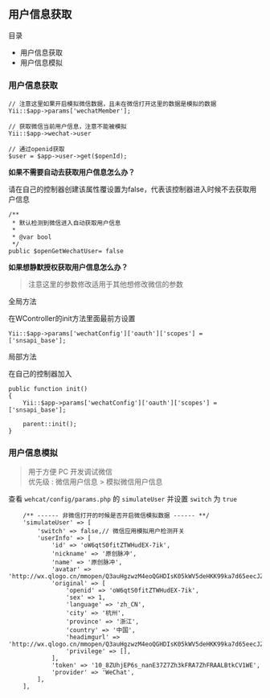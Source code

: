 ## 用户信息获取

目录

- 用户信息获取
- 用户信息模拟

### 用户信息获取

```
// 注意这里如果开启模拟微信数据，且未在微信打开这里的数据是模拟的数据
Yii::$app->params['wechatMember'];

// 获取微信当前用户信息，注意不能被模拟
Yii::$app->wechat->user

// 通过openid获取
$user = $app->user->get($openId);
```
**如果不需要自动去获取用户信息怎么办？**

请在自己的控制器创建该属性覆设置为false，代表该控制器进入时候不去获取用户信息

```
/**
 * 默认检测到微信进入自动获取用户信息
 *
 * @var bool
 */
public $openGetWechatUser= false
```

**如果想静默授权获取用户信息怎么办？**

> 注意这里的参数修改适用于其他想修改微信的参数

全局方法

在WController的init方法里面最前方设置

```
Yii::$app->params['wechatConfig']['oauth']['scopes'] = ['snsapi_base'];
```

局部方法

在自己的控制器加入

```
public function init()
{
    Yii::$app->params['wechatConfig']['oauth']['scopes'] = ['snsapi_base'];
    
    parent::init();
}
```

### 用户信息模拟

> 用于方便 PC 开发调试微信  
> 优先级 : 微信用户信息 > 模拟微信用户信息

查看 `wehcat/config/params.php` 的 `simulateUser` 并设置 `switch` 为 `true`

```
    /** ------ 非微信打开的时候是否开启微信模拟数据 ------ **/
    'simulateUser' => [
        'switch' => false,// 微信应用模拟用户检测开关
        'userInfo' => [
            'id' => 'oW6qtS0fitZTWHudEX-7ik',
            'nickname' => '原创脉冲',
            'name' => '原创脉冲',
            'avatar' => 'http://wx.qlogo.cn/mmopen/Q3auHgzwzM4eoQGHDIsK05kWV5deHKK99ka7d65eecJZ7CRZGTlicuaoH7YzcbzYXo1pDR6N77bdLTwA6F2mZA1cFw7icJxwwSWbVgqk3l6gU/0',
            'original' => [
                'openid' => 'oW6qtS0fitZTWHudEX-7ik',
                'sex' => 1,
                'language' => 'zh_CN',
                'city' => '杭州',
                'province' => '浙江',
                'country' => '中国',
                'headimgurl' => 'http://wx.qlogo.cn/mmopen/Q3auHgzwzM4eoQGHDIsK05kWV5deHKK99ka7d65eecJZ7CRZGTlicuaoH7YzcbzYXo1pDR6N77bdLTwA6F2mZA1cFw7icJxwwSWbVgqk3l6gU/0',
                'privilege' => [],
            ],
            'token' => '10_8ZUhjEP6s_nanE37Z7Zh3kFRA7ZhFRAALBtkCV1WE',
            'provider' => 'WeChat',
        ],
    ],
```